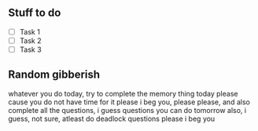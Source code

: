 ## Stuff to do
- [ ] Task 1
- [ ] Task 2
- [ ] Task 3
## Random gibberish

whatever you do today, try to complete the memory thing today please cause you do not have time for it please i beg you, please please, and also complete all the questions, i guess questions you can do tomorrow also, i guess, not sure, atleast do deadlock questions please i beg you


